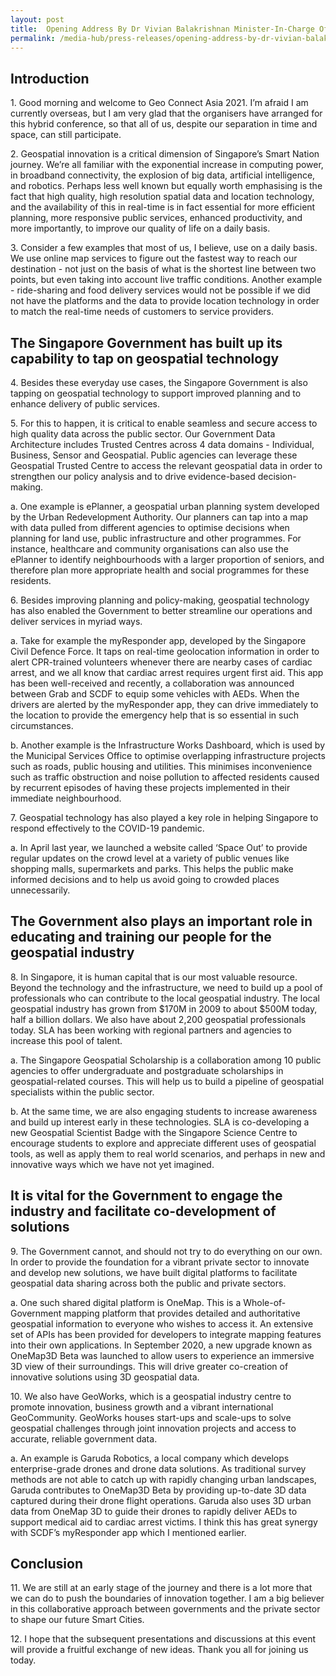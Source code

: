 ```yaml
---
layout: post
title:  Opening Address By Dr Vivian Balakrishnan Minister-In-Charge Of The Smart Nation Initiative At Geo Connect Asia 2021
permalink: /media-hub/press-releases/opening-address-by-dr-vivian-balakrishnan-minister-in-charge-of-the-smart-nation-initiative-at-geo-connect-asia-2021
---
```



## Introduction

1\. Good morning and welcome to Geo Connect Asia 2021. I’m afraid I am currently overseas, but I am very glad that the organisers have arranged for this hybrid conference, so that all of us, despite our separation in time and space, can still participate.

2\. Geospatial innovation is a critical dimension of Singapore’s Smart Nation journey. We’re all familiar with the exponential increase in computing power, in broadband connectivity, the explosion of big data, artificial intelligence, and robotics. Perhaps less well known but equally worth emphasising is the fact that high quality, high resolution spatial data and location technology, and the availability of this in real-time is in fact essential for more efficient planning, more responsive public services, enhanced productivity, and more importantly, to improve our quality of life on a daily basis.

3\. Consider a few examples that most of us, I believe, use on a daily basis. We use online map services to figure out the fastest way to reach our destination - not just on the basis of what is the shortest line between two points, but even taking into account live traffic conditions. Another example - ride-sharing and food delivery services would not be possible if we did not have the platforms and the data to provide location technology in order to match the real-time needs of customers to service providers.

## The Singapore Government has built up its capability to tap on geospatial technology

4\. Besides these everyday use cases, the Singapore Government is also tapping on geospatial technology to support improved planning and to enhance delivery of public services.

5\. For this to happen, it is critical to enable seamless and secure access to high quality data across the public sector. Our Government Data Architecture includes Trusted Centres across 4 data domains - Individual, Business, Sensor and Geospatial. Public agencies can leverage these Geospatial Trusted Centre to access the relevant geospatial data in order to strengthen our policy analysis and to drive evidence-based decision-making.

  a. One example is ePlanner, a geospatial urban planning system developed by the Urban Redevelopment Authority. Our planners can tap into a map with data pulled from different agencies to optimise decisions when planning for land use, public infrastructure and other programmes. For instance, healthcare and community organisations can also use the ePlanner to identify neighbourhoods with a larger proportion of seniors, and therefore plan more appropriate health and social programmes for these residents.

6\. Besides improving planning and policy-making, geospatial technology has also enabled the Government to better streamline our operations and deliver services in myriad ways.

  a. Take for example the myResponder app, developed by the Singapore Civil Defence Force. It taps on real-time geolocation information in order to alert CPR-trained volunteers whenever there are nearby cases of cardiac arrest, and we all know that cardiac arrest requires urgent first aid. This app has been well-received and recently, a collaboration was announced between Grab and SCDF to equip some vehicles with AEDs. When the drivers are alerted by the myResponder app, they can drive immediately to the location to provide the emergency help that is so essential in such circumstances.
  
  b. Another example is the Infrastructure Works Dashboard, which is used by the Municipal Services Office to optimise overlapping infrastructure projects such as roads, public housing and utilities. This minimises inconvenience such as traffic obstruction and noise pollution to affected residents caused by recurrent episodes of having these projects implemented in their immediate neighbourhood.

7\. Geospatial technology has also played a key role in helping Singapore to respond effectively to the COVID-19 pandemic.

  a. In April last year, we launched a website called ‘Space Out’ to provide regular updates on the crowd level at a variety of public venues like shopping malls, supermarkets and parks. This helps the public make informed decisions and to help us avoid going to crowded places unnecessarily.

## The Government also plays an important role in educating and training our people for the geospatial industry

8\. In Singapore, it is human capital that is our most valuable resource. Beyond the technology and the infrastructure, we need to build up a pool of professionals who can contribute to the local geospatial industry. The local geospatial industry has grown from $170M in 2009 to about $500M today, half a billion dollars. We also have about 2,200 geospatial professionals today. SLA has been working with regional partners and agencies to increase this pool of talent.

  a. The Singapore Geospatial Scholarship is a collaboration among 10 public agencies to offer undergraduate and postgraduate scholarships in geospatial-related courses. This will help us to build a pipeline of geospatial specialists within the public sector.

  b. At the same time, we are also engaging students to increase awareness and build up interest early in these technologies. SLA is co-developing a new Geospatial Scientist Badge with the Singapore Science Centre to encourage students to explore and appreciate different uses of geospatial tools, as well as apply them to real world scenarios, and perhaps in new and innovative ways which we have not yet imagined.
 
## It is vital for the Government to engage the industry and facilitate co-development of solutions

9\. The Government cannot, and should not try to do everything on our own. In order to provide the foundation for a vibrant private sector to innovate and develop new solutions, we have built digital platforms to facilitate geospatial data sharing across both the public and private sectors.

  a. One such shared digital platform is OneMap. This is a Whole-of-Government mapping platform that provides detailed and authoritative geospatial information to everyone who wishes to access it. An extensive set of APIs has been provided for developers to integrate mapping features into their own applications. In September 2020, a new upgrade known as OneMap3D Beta was launched to allow users to experience an immersive 3D view of their surroundings. This will drive greater co-creation of innovative solutions using 3D geospatial data.

10\. We also have GeoWorks, which is a geospatial industry centre to promote innovation, business growth and a vibrant international GeoCommunity. GeoWorks houses start-ups and scale-ups to solve geospatial challenges through joint innovation projects and access to accurate, reliable government data.  

  a. An example is Garuda Robotics, a local company which develops enterprise-grade drones and drone data solutions. As traditional survey methods are not able to catch up with rapidly changing urban landscapes, Garuda contributes to OneMap3D Beta by providing up-to-date 3D data captured during their drone flight operations. Garuda also uses 3D urban data from OneMap 3D to guide their drones to rapidly deliver AEDs to support medical aid to cardiac arrest victims. I think this has great synergy with SCDF’s myResponder app which I mentioned earlier.

## Conclusion

11\. We are still at an early stage of the journey and there is a lot more that we can do to push the boundaries of innovation together. I am a big believer in this collaborative approach between governments and the private sector to shape our future Smart Cities.

12\. I hope that the subsequent presentations and discussions at this event will provide a fruitful exchange of new ideas. Thank you all for joining us today.
